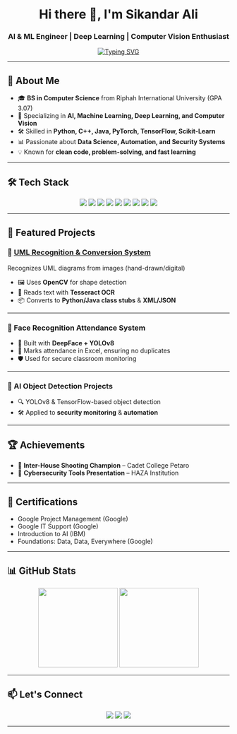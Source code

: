 <!-- Profile Header -->
<h1 align="center">Hi there 👋, I'm Sikandar Ali</h1>
<h3 align="center">AI & ML Engineer | Deep Learning | Computer Vision Enthusiast</h3>

<!-- Typing Animation -->
<p align="center">
  <a href="https://github.com/cadetsikandar">
    <img src="https://readme-typing-svg.herokuapp.com?font=Fira+Code&pause=1000&color=22D3EE&width=600&lines=Computer+Science+Graduate;Deep+Learning+Engineer;Python+Developer;Building+AI+Driven+Solutions;Turning+Ideas+Into+Intelligent+Systems" alt="Typing SVG" />
  </a>
</p>

---

## 🚀 About Me
- 🎓 **BS in Computer Science** from Riphah International University (GPA 3.07)
- 🤖 Specializing in **AI, Machine Learning, Deep Learning, and Computer Vision**
- 🛠 Skilled in **Python, C++, Java, PyTorch, TensorFlow, Scikit-Learn**
- 📊 Passionate about **Data Science, Automation, and Security Systems**
- 💡 Known for **clean code, problem-solving, and fast learning**

---

## 🛠 Tech Stack
<p align="center">
  <img src="https://img.shields.io/badge/Python-3776AB?style=for-the-badge&logo=python&logoColor=white" />
  <img src="https://img.shields.io/badge/C++-00599C?style=for-the-badge&logo=c%2B%2B&logoColor=white" />
  <img src="https://img.shields.io/badge/Java-ED8B00?style=for-the-badge&logo=openjdk&logoColor=white" />
  <img src="https://img.shields.io/badge/TensorFlow-FF6F00?style=for-the-badge&logo=tensorflow&logoColor=white" />
  <img src="https://img.shields.io/badge/PyTorch-EE4C2C?style=for-the-badge&logo=pytorch&logoColor=white" />
  <img src="https://img.shields.io/badge/Scikit--Learn-F7931E?style=for-the-badge&logo=scikitlearn&logoColor=white" />
  <img src="https://img.shields.io/badge/OpenCV-27338e?style=for-the-badge&logo=opencv&logoColor=white" />
  <img src="https://img.shields.io/badge/Jupyter-F37626?style=for-the-badge&logo=jupyter&logoColor=white" />
  <img src="https://img.shields.io/badge/Anaconda-44A833?style=for-the-badge&logo=anaconda&logoColor=white" />
</p>

---

## 📂 Featured Projects

### 🔹 [UML Recognition & Conversion System](https://github.com/sikandar27666/Hand-Sketched-UML-Diagram-Recognition-and-Conversion)
Recognizes UML diagrams from images (hand-drawn/digital)  
- 🖼 Uses **OpenCV** for shape detection  
- 📝 Reads text with **Tesseract OCR**  
- 📦 Converts to **Python/Java class stubs** & **XML/JSON**

---

### 🔹 Face Recognition Attendance System
- 🚀 Built with **DeepFace + YOLOv8**  
- 📅 Marks attendance in Excel, ensuring no duplicates  
- 🛡 Used for secure classroom monitoring

---

### 🔹 AI Object Detection Projects
- 🔍 YOLOv8 & TensorFlow-based object detection  
- 🛠 Applied to **security monitoring** & **automation**

---

## 🏆 Achievements
- 🥇 **Inter-House Shooting Champion** – Cadet College Petaro
- 🎤 **Cybersecurity Tools Presentation** – HAZA Institution

---

## 📜 Certifications
- Google Project Management (Google)
- Google IT Support (Google)
- Introduction to AI (IBM)
- Foundations: Data, Data, Everywhere (Google)

---

## 📊 GitHub Stats
<p align="center">
  <img src="https://github-readme-stats.vercel.app/api?username=cadetsikandar&show_icons=true&theme=radical" height="180" />
  <img src="https://github-readme-stats.vercel.app/api/top-langs/?username=cadetsikandar&layout=compact&theme=radical" height="180" />
</p>

---

## 📫 Let's Connect
<p align="center">
  <a href="mailto:sikandar.umrani.5@gmail.com"><img src="https://img.shields.io/badge/Email-D14836?style=for-the-badge&logo=gmail&logoColor=white" /></a>
  <a href="https://www.linkedin.com/in/sikandar-ali-umrani/"><img src="https://img.shields.io/badge/LinkedIn-0077B5?style=for-the-badge&logo=linkedin&logoColor=white" /></a>
  <a href="https://github.com/cadetsikandar"><img src="https://img.shields.io/badge/GitHub-181717?style=for-the-badge&logo=github&logoColor=white" /></a>
</p>

---

